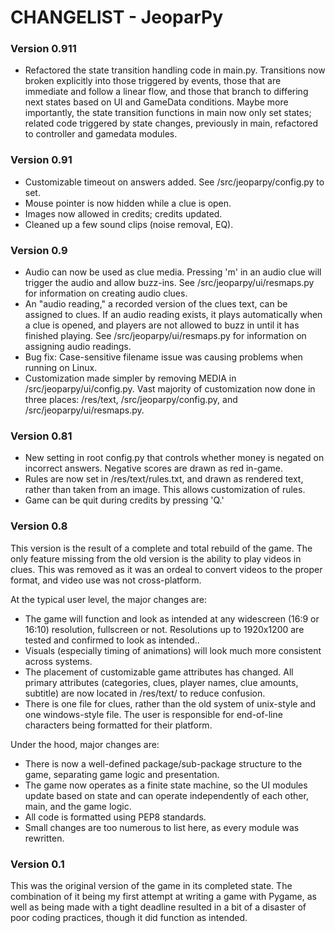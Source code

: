 CHANGELIST - JeoparPy
=====================

### Version 0.911 ###
* Refactored the state transition handling code in main.py. Transitions now broken explicitly into those triggered by events, those that are immediate and follow a linear flow, and those that branch to differing next states based on UI and GameData conditions. Maybe more importantly, the state transition functions in main now only set states; related code triggered by state changes, previously in main, refactored to controller and gamedata modules.

### Version 0.91 ###
* Customizable timeout on answers added. See /src/jeoparpy/config.py to set.
* Mouse pointer is now hidden while a clue is open.
* Images now allowed in credits; credits updated.
* Cleaned up a few sound clips (noise removal, EQ).


### Version 0.9 ###
* Audio can now be used as clue media. Pressing 'm' in an audio clue will trigger the audio and allow buzz-ins. See /src/jeoparpy/ui/resmaps.py for information on creating audio clues.
* An "audio reading," a recorded version of the clues text, can be assigned to clues. If an audio reading exists, it plays automatically when a clue is opened, and players are not allowed to buzz in until it has finished playing. See /src/jeoparpy/ui/resmaps.py for information on assigning audio readings.
* Bug fix: Case-sensitive filename issue was causing problems when running on Linux.
* Customization made simpler by removing MEDIA in /src/jeoparpy/ui/config.py. Vast majority of customization now done in three places: /res/text, /src/jeoparpy/config.py, and /src/jeoparpy/ui/resmaps.py.


### Version 0.81 ###
* New setting in root config.py that controls whether money is negated on incorrect answers. Negative scores are drawn as red in-game.
* Rules are now set in /res/text/rules.txt, and drawn as rendered text, rather than taken from an image. This allows customization of rules.
* Game can be quit during credits by pressing 'Q.'


### Version 0.8 ###

This version is the result of a complete and total rebuild of the game.
The only feature missing from the old version is the ability to play videos in clues. This was removed as it was an ordeal to convert videos to the proper format, and video use was not cross-platform.

At the typical user level, the major changes are:
* The game will function and look as intended at any widescreen (16:9 or 16:10) resolution, fullscreen or not. Resolutions up to 1920x1200 are tested and confirmed to look as intended..
* Visuals (especially timing of animations) will look much more consistent across systems.
* The placement of customizable game attributes has changed. All primary attributes (categories, clues, player names, clue amounts, subtitle) are now located in /res/text/ to reduce confusion.
* There is one file for clues, rather than the old system of unix-style and one windows-style file. The user is responsible for end-of-line characters being formatted for their platform.

Under the hood, major changes are:
* There is now a well-defined package/sub-package structure to the game, separating game logic and presentation.
* The game now operates as a finite state machine, so the UI modules update based on state and can operate independently of each other, main, and the game logic.
* All code is formatted using PEP8 standards.
* Small changes are too numerous to list here, as every module was rewritten.


### Version 0.1 ###

This was the original version of the game in its completed state.
The combination of it being my first attempt at writing a game with Pygame, 
as well as being made with a tight deadline resulted in a bit of a disaster of
poor coding practices, though it did function as intended.

